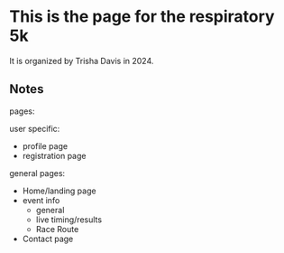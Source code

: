 # This is the page for the respiratory 5k

It is organized by Trisha Davis in 2024.


Notes
-----

pages:

user specific:
- profile page
- registration page


general pages:
- Home/landing page
- event info
    - general
    - live timing/results
    - Race Route
- Contact page
